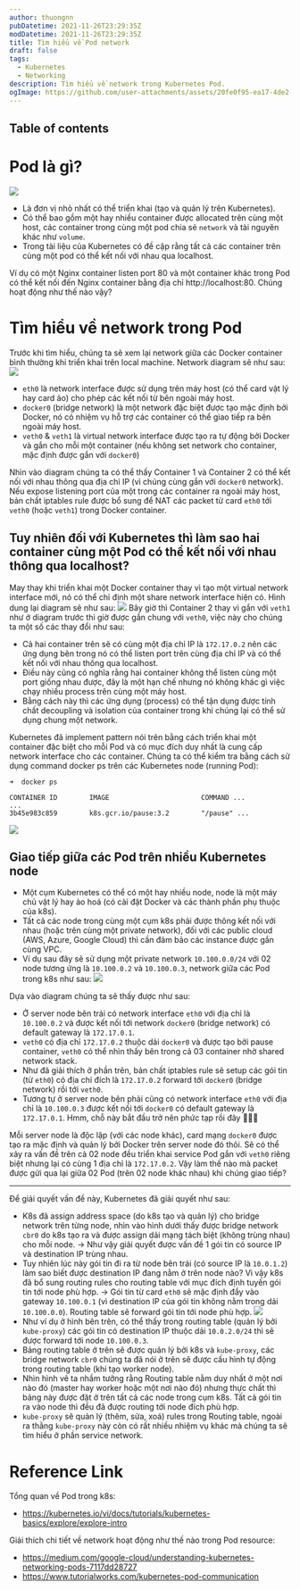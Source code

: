 ```yaml
---
author: thuongnn
pubDatetime: 2021-11-26T23:29:35Z
modDatetime: 2021-11-26T23:29:35Z
title: Tìm hiểu về Pod network
draft: false
tags:
  - Kubernetes
  - Networking
description: Tìm hiểu về network trong Kubernetes Pod.
ogImage: https://github.com/user-attachments/assets/20fe0f95-ea17-4de2-83f0-ab419b15bf49
---
```


## Table of contents

# Pod là gì?

![](https://github.com/user-attachments/assets/20fe0f95-ea17-4de2-83f0-ab419b15bf49)

- Là đơn vị nhỏ nhất có thể triển khai (tạo và quản lý trên Kubernetes).
- Có thể bao gồm một hay nhiều container được allocated trên cùng một host, các container trong cùng một pod chia sẻ `network` và tài nguyên khác như `volume`.
- Trong tài liệu của Kubernetes có đề cập rằng tất cả các container trên cùng một pod có thể kết nối với nhau qua localhost.

Ví dụ có một Nginx container listen port 80 và một container khác trong Pod có thể kết nối đến Nginx container bằng địa chỉ http://localhost:80. Chúng hoạt động như thế nào vậy?

# Tìm hiểu về network trong Pod

Trước khi tìm hiểu, chúng ta sẽ xem lại network giữa các Docker container bình thường khi triển khai trên local machine. Network diagram sẽ như sau:
![](https://github.com/user-attachments/assets/9b397141-30f5-4269-be22-f22676d97c77)

- `eth0` là network interface được sử dụng trên máy host (có thể card vật lý hay card ảo) cho phép các kết nối từ bên ngoài máy host.
- `docker0` (bridge network) là một network đặc biệt được tạo mặc định bởi Docker, nó có nhiệm vụ hỗ trợ các container có thể giao tiếp ra bên ngoài máy host.
- `veth0` & `veth1` là virtual network interface được tạo ra tự động bởi Docker và gắn cho mỗi một container (nếu không set network cho container, mặc định được gắn với `docker0`)

Nhìn vào diagram chúng ta có thể thấy Container 1 và Container 2 có thể kết nối với nhau thông qua địa chỉ IP (vì chúng cùng gắn với `docker0` network). Nếu expose listening port của một trong các container ra ngoài máy host, bản chất iptables rule được bổ sung để NAT các packet từ card `eth0` tới `veth0` (hoặc `veth1`) trong Docker container.

## Tuy nhiên đối với Kubernetes thì làm sao hai container cùng một Pod có thể kết nối với nhau thông qua localhost?

May thay khi triển khai một Docker container thay vì tạo một virtual network interface mới, nó có thể chỉ định một share network interface hiện có. Hình dung lại diagram sẽ như sau:
![](https://github.com/user-attachments/assets/c9024688-5392-4bf3-acc2-fd283af5425b)
Bây giờ thì Container 2 thay vì gắn với `veth1` như ở diagram trước thì giờ được gắn chung với `veth0`, việc này cho chúng ta một số các thay đổi như sau:

- Cả hai container trên sẽ có cùng một địa chỉ IP là `172.17.0.2` nên các ứng dụng bên trong nó có thể listen port trên cùng địa chỉ IP và có thể kết nối với nhau thông qua localhost.
- Điều này cũng có nghĩa rằng hai container không thể listen cùng một port giống nhau được, đây là một hạn chế nhưng nó không khác gì việc chạy nhiều process trên cùng một máy host.
- Bằng cách này thì các ứng dụng (process) có thể tận dụng được tính chất decoupling và isolation của container trong khi chúng lại có thể sử dụng chung một network.

Kubernetes đã implement pattern nói trên bằng cách triển khai một container đặc biệt cho mỗi Pod và có mục đích duy nhất là cung cấp network interface cho các container. Chúng ta có thể kiểm tra bằng cách sử dụng command docker ps trên các Kubernetes node (running Pod):

```shell
➜  docker ps
```

```text
CONTAINER ID        IMAGE                       COMMAND ...
...
3b45e983c859        k8s.gcr.io/pause:3.2        "/pause" ...
```

![](https://github.com/user-attachments/assets/bb1b4a92-9086-4d4a-9984-a90a77330d2f)

## Giao tiếp giữa các Pod trên nhiều Kubernetes node

- Một cụm Kubernetes có thể có một hay nhiều node, node là một máy chủ vật lý hay ảo hoá (có cài đặt Docker và các thành phần phụ thuộc của k8s).
- Tất cả các node trong cùng một cụm k8s phải được thông kết nối với nhau (hoặc trên cùng một private network), đối với các public cloud (AWS, Azure, Google Cloud) thì cần đảm bảo các instance được gắn cùng VPC.
- Ví dụ sau đây sẽ sử dụng một private network `10.100.0.0/24` với 02 node tương ứng là `10.100.0.2` và `10.100.0.3`, network giữa các Pod trong k8s như sau:
  ![](https://github.com/user-attachments/assets/38256b52-5115-49db-bd04-c50f1910bcf6)

Dựa vào diagram chúng ta sẽ thấy được như sau:

- Ở server node bên trái có network interface `eth0` với địa chỉ là `10.100.0.2` và được kết nối tới network `docker0` (bridge network) có default gateway là `172.17.0.1`.
- `veth0` có địa chỉ `172.17.0.2` thuộc dải `docker0` và được tạo bởi pause container, `veth0` có thể nhìn thấy bên trong cả 03 container nhờ shared network stack.
- Như đã giải thích ở phần trên, bản chất iptables rule sẽ setup các gói tin (từ `eth0`) có địa chỉ đích là `172.17.0.2` forward tới `docker0` (bridge network) rồi tới `veth0`.
- Tương tự ở server node bên phải cũng có network interface `eth0` với địa chỉ là `10.100.0.3` được kết nối tới `docker0` có default gateway là `172.17.0.1`. Hmm, chỗ này bắt đầu trở nên phức tạp rồi đây 🤔🤔🤔

Mỗi server node là độc lập (với các node khác), card mạng `docker0` được tạo ra mặc định và quản lý bởi Docker trên server node đó thôi. Sẽ có thể xảy ra vấn đề trên cả 02 node đều triển khai service Pod gắn với `veth0` riêng biệt nhưng lại có cùng 1 địa chỉ là `172.17.0.2`. Vậy làm thế nào mà packet được gửi qua lại giữa 02 Pod (trên 02 node khác nhau) khi chúng giao tiếp?

---

Để giải quyết vấn đề này, Kubernetes đã giải quyết như sau:

- K8s đã assign address space (do k8s tạo và quản lý) cho bridge network trên từng node, nhìn vào hình dưới thấy được bridge network `cbr0` do k8s tạo ra và được assign dải mạng tách biệt (không trùng nhau) cho mỗi node. → Như vậy giải quyết được vấn đề 1 gói tin có source IP và destination IP trùng nhau.
- Tuy nhiên lúc này gói tin đi ra từ node bên trái (có source IP là `10.0.1.2`) làm sao biết được destination IP đang nằm ở trên node nào? Vì vậy k8s đã bổ sung routing rules cho routing table với mục đích định tuyến gói tin tới node phù hợp. → Gói tin từ card `eth0` sẽ mặc định đẩy vào gateway `10.100.0.1` (vì destination IP của gói tin không nằm trong dải `10.100.0.0`). Routing table sẽ forward gói tin tới node phù hợp.
  ![](https://github.com/user-attachments/assets/71aed0c4-2882-4e36-8ab4-94582c80d927)
- Như ví dụ ở hình bên trên, có thể thấy trong routing table (quản lý bởi `kube-proxy`) các gói tin có destination IP thuộc dải `10.0.2.0/24` thì sẽ được forward tới node `10.100.0.3`.
- Bảng routing table ở trên sẽ được quản lý bởi k8s và `kube-proxy`, các bridge network `cbr0` chúng ta đã nói ở trên sẽ được cấu hình tự động trong routing table (khi tạo worker node).
- Nhìn hình vẽ ta nhầm tưởng rằng Routing table nằm duy nhất ở một nơi nào đó (master hay worker hoặc một nơi nào đó) nhưng thực chất thì bảng này được đặt ở trên tất cả các node trong cụm k8s. Tất cả gói tin ra vào node thì đều đã được routing tới node đích phù hợp.
- `kube-proxy` sẽ quản lý (thêm, sửa, xoá) rules trong Routing table, ngoài ra thằng `kube-proxy` này còn có rất nhiều nhiệm vụ khác mà chúng ta sẽ tìm hiểu ở phần service network.

# Reference Link

Tổng quan về Pod trong k8s:

- https://kubernetes.io/vi/docs/tutorials/kubernetes-basics/explore/explore-intro

Giải thích chi tiết về network hoạt động như thế nào trong Pod resource:

- https://medium.com/google-cloud/understanding-kubernetes-networking-pods-7117dd28727
- https://www.tutorialworks.com/kubernetes-pod-communication
